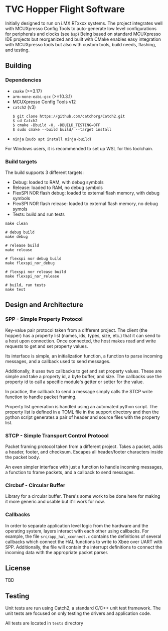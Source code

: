 # TVC Hopper Flight Software

Initially designed to run on i.MX RTxxxx systems.
The project integrates well with MCUXpresso Config Tools to auto-generate low level configurations for peripherals and clocks (see `bsp`)
Being based on standard MCUXpresso IDE projects but reorganized and built with CMake enables easy integration with MCUXpresso tools
but also with custom tools, build needs, flashing, and testing.

## Building

### Dependencies

- `cmake` (>=3.17)
- `arm-none-eabi-gcc` (>=10.3.1)
- MCUXpresso Config Tools v12
- `catch2` (v3)
    ```
    $ git clone https://github.com/catchorg/Catch2.git
    $ cd Catch2
    $ cmake -Bbuild -H. -DBUILD_TESTING=OFF
    $ sudo cmake --build build/ --target install
    ```
- `ninja` (`sudo apt install ninja-build`)

For Windows users, it is recommended to set up WSL for this toolchain.

### Build targets

The build supports 3 different targets:

- Debug: loaded to RAM, with debug symbols
- Release: loaded to RAM, no debug symbols
- FlexSPI NOR flash debug: loaded to external flash memory, with debug symbols
- FlexSPI NOR flash release: loaded to external flash memory, no debug symols
- Tests: build and run tests

```
make clean

# debug build
make debug

# release build
make release 

# flexspi nor debug build
make flexspi_nor_debug

# flexspi nor release build
make flexspi_nor_release

# build, run tests
make test
```

## Design and Architecture

### SPP - Simple Property Protocol

Key-value pair protocol taken from a different project. The client (the hopper) has a property list (names, ids, types, size, etc.) that
it can send to a host upon connection. Once connected, the host makes read and write requests to get and set property values.

Its interface is simple, an initialization function, a function to parse incoming messages, and a callback used to send messages.

Additionally, it uses two callbacks to get and set property values. These are simple and take a property id, a byte buffer, and size.
The callbacks use the property id to call a specific module's getter or setter for the value.

In practice, the callback to send a message simply calls the STCP write function to handle packet framing.

Property list generation is handled using an automated python script. The property list is defined in a TOML file in the support directory
and then the python script generates a pair of header and source files with the property list.

### STCP - Simple Transport Control Protocol

Packet framing protocol taken from a different project. Takes a packet, adds a header, footer, and checksum. Escapes all header/footer characters
inside the packet body.

An even simpler interface with just a function to handle incoming messages, a function to frame packets, and a callback to send messages.

### Circbuf - Circular Buffer

Library for a circular buffer. There's some work to be done here for making it more generic and usable but it'll work for now.

### Callbacks

In order to separate application level logic from the hardware and the operating system, layers interact with each other
using callbacks. For example, the file `src/app_hal_xconnect.c` contains the definitions of several callbacks which
connect the HAL functions to write to Xbee over UART with SPP. Additionally, the file will contain the interrupt definitions
to connect the incoming data with the appropriate packet parser.

## License

TBD

## Testing

Unit tests are run using Catch2, a standard C/C++ unit test framework.
The unit tests are focused on only testing the drivers and application code.

All tests are located in `tests` directory



